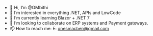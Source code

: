 - 👋 Hi, I’m @OMbithi
- 👀 I’m interested in everything .NET, APIs and LowCode
- 🌱 I’m currently learning Blazor + .NET 7
- 💞️ I’m looking to collaborate on ERP systems and Payment gateways.
- 📫 How to reach me: E: onesmacben@gmail.com

<!---
OMbithi/OMbithi is a ✨ special ✨ repository because its `README.md` (this file) appears on your GitHub profile.
You can click the Preview link to take a look at your changes.
--->
